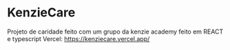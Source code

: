 # KenzieCare
Projeto de caridade feito com um grupo da kenzie academy feito em REACT e typescript 
Vercel: https://kenziecare.vercel.app/
